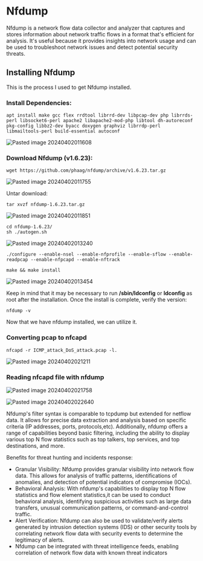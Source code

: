 # Nfdump

Nfdump is a network flow data collector and analyzer that captures and stores information about network traffic flows in a format that's efficient for analysis. It's useful because it provides insights into network usage and can be used to troubleshoot network issues and detect potential security threats. 

## Installing Nfdump

This is the process I used to get Nfdump installed.

### Install Dependencies:
```
apt install make gcc flex rrdtool librrd-dev libpcap-dev php librrds-perl libsocket6-perl apache2 libapache2-mod-php libtool dh-autoreconf pkg-config libbz2-dev byacc doxygen graphviz librrdp-perl libmailtools-perl build-essential autoconf
```
![Pasted image 20240402011608](https://github.com/lm3nitro/Projects/assets/55665256/3be383d0-f17a-4ce8-84db-07f4717ced61)

### Download Nfdump (v1.6.23):
```
wget https://github.com/phaag/nfdump/archive/v1.6.23.tar.gz
```
![Pasted image 20240402011755](https://github.com/lm3nitro/Projects/assets/55665256/5fa026b7-c2df-4af8-a29a-894cec1f0c8e)

Untar download:
```
tar xvzf nfdump-1.6.23.tar.gz
```
![Pasted image 20240402011851](https://github.com/lm3nitro/Projects/assets/55665256/3f4f0c07-a74b-45bb-9aa7-46306bf4872f)
```
cd nfdump-1.6.23/  
sh ./autogen.sh  
```
![Pasted image 20240402013240](https://github.com/lm3nitro/Projects/assets/55665256/1e642a35-6516-41b0-aebf-0493b1240553)

```
./configure --enable-nsel --enable-nfprofile --enable-sflow --enable-readpcap --enable-nfpcapd --enable-nftrack  
```
```
make && make install
```
![Pasted image 20240402013454](https://github.com/lm3nitro/Projects/assets/55665256/a307952d-c493-49fd-904c-477504a2e6bf)

Keep in mind that it may be necessary to run **/sbin/ldconfig** or **ldconfig** as root after the installation. Once the install is complete, verify the version:

```
nfdump -v
```

Now that we have nfdump installed, we can utilize it. 

### Converting pcap to nfcapd
```
nfcapd -r ICMP_attack_DoS_attack.pcap -l.
```
![Pasted image 20240402021211](https://github.com/lm3nitro/Projects/assets/55665256/4c2aaef2-ed14-4e4f-b0e1-37a715e88a58)

### Reading nfcapd file with nfdump

![Pasted image 20240402021758](https://github.com/lm3nitro/Projects/assets/55665256/cea98049-d3bf-4355-b064-41bc7ee5f66d)

![Pasted image 20240402022640](https://github.com/lm3nitro/Projects/assets/55665256/5effc527-e197-4202-b838-ff46bdd609f6)

Nfdump's filter syntax is comparable to tcpdump but extended for netflow data. It allows for precise data extraction and analysis based on specific criteria (IP addresses, ports, protocols,etc). Additionally, nfdump offers a range of capabilities beyond basic filtering, including the ability to display various top N flow statistics such as top talkers, top services, and top destinations, and more. 

Benefits for threat hunting and incidents response: 

+ Granular Visibility: Nfdump provides granular visibility into network flow data. This allows for analysis of traffic patterns, identifications of anomalies, and detection of potential indicators of compromise (IOCs).
+ Behavioral Analysis: With nfdump's capabilities to display top N flow statistics and flow element statistics,it can be used to conduct behavioral analysis, identifying suspicious activities such as large data transfers, unusual communication patterns, or command-and-control traffic.
+ Alert Verification: Nfdump can also be used to validate/verify alerts generated by intrusion detection systems (IDS) or other security tools by correlating network flow data with security events to determine the legitimacy of alerts.
+ Nfdump can be integrated with threat intelligence feeds, enabling correlation of network flow data with known threat indicators



